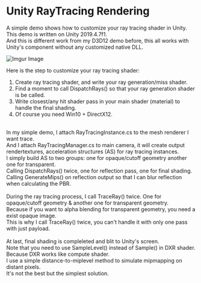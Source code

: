 # Unity RayTracing Rendering
A simple demo shows how to customize your ray tracing shader in Unity. <br>
This demo is written on Unity 2019.4.7f1. <br>
And this is different work from my D3D12 demo before, this all works with Unity's component without any customized native DLL.
 
![Imgur Image](https://i.imgur.com/HIZRbNT.png) <br>

Here is the step to customize your ray tracing shader: <br>
1. Create ray tracing shader, and write your ray generation/miss shader. <br>
2. Find a moment to call DispatchRays() so that your ray generation shader is be called. <br>
3. Write closest/any hit shader pass in your main shader (material) to handle the final shading. <br>
4. Of course you need Win10 + DirectX12. <br>

<br>
In my simple demo, I attach RayTracingInstance.cs to the mesh renderer I want trace. <br>
And I attach RayTracingManager.cs to main camera, it will create output rendertextures, acceleration structures (AS) for ray tracing instances. <br>
I simply build AS to two groups: one for opaque/cutoff geometry another one for transparent. <br>
Calling DispatchRays() twice, one for reflection pass, one for final shading. <br>
Calling GenerateMips() on reflection output so that I can blur reflection when calculating the PBR. <br>

<br>
During the ray tracing process, I call TraceRay() twice. One for opaque/cutoff geometry & another one for transparent geometry. <br>
Because if you want to alpha blending for transparent geometry, you need a exist opaque image. <br>
This is why I call TraceRay() twice, you can't handle it with only one pass with just payload. <br>

<br>
At last, final shading is compleleted and blit to Unity's screen. <br>
Note that you need to use SampleLevel() instead of Sample() in DXR shader. Because DXR works like compute shader. <br>
I use a simple distance-to-miplevel method to simulate mipmapping on distant pixels. <br>
It's not the best but the simplest solution. <br>
